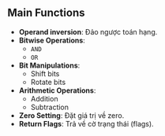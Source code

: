 ## Main Functions
- **Operand inversion**: Đảo ngược toán hạng.
- **Bitwise Operations**:
  - `AND`
  - `OR`
- **Bit Manipulations**:
  - Shift bits
  - Rotate bits
- **Arithmetic Operations**:
  - Addition
  - Subtraction
- **Zero Setting**: Đặt giá trị về zero.
- **Return Flags**: Trả về cờ trạng thái (flags).
